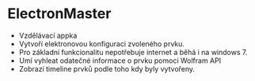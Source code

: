 # ElectronMaster
* Vzdělávací appka
* Vytvoří elektronovou konfiguraci zvoleného prvku.
* Pro základní funkcionalitu nepotřebuje internet a běhá i na windows 7.
* Umí vyhleat odatečné informace o prvku pomocí Wolfram API
* Zobrazí timeline prvků podle toho kdy byly vytvořeny.
